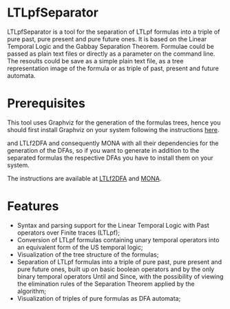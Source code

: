 # LTLpfSeparator

LTLpfSeparator is a tool for the separation of LTLpf formulas into a triple of pure past, pure present and pure future ones.
It is based on the Linear Temporal Logic and the Gabbay Separation Theorem.
Formulae could be passed as plain text files or directly as a parameter on the command line.
The resoults could be save as a simple plain text file, as a tree representation image of the formula or as triple of past, present and future automata.

# Prerequisites

This tool uses Graphviz for the generation of the formulas trees, hence you should first install Graphviz on your system following the instructions 
<a href="https://graphviz.org/" title="Graphviz">here</a>. 

and LTLf2DFA and consequently MONA with all their dependencies for the generation of the DFAs, 
so if you want to generate in addition to the separated formulas the respective DFAs you have to install them on your system. 

The instructions are available at <a href="https://github.com/whitemech/LTLf2DFA" title="LTLf2DFA">LTLf2DFA</a>
and <a href="https://www.brics.dk/mona/" title="MONA">MONA</a>.

# Features

- Syntax and parsing support for the Linear Temporal Logic with Past operators over Finite traces (LTLpf);
- Conversion of LTLpf formulas containing unary temporal operators into an equivalent form of the US temporal logic;
- Visualization of the tree structure of the formulas;
- Separation of LTLpf formulas into a triple of pure past, pure present and pure future ones, 
built up on basic boolean operators and by the only binary temporal operators Until and Since, 
with the possibility of viewing the elimination rules of the Separation Theorem applied by the algorithm;
- Visualization of triples of pure formulas as DFA automata;
